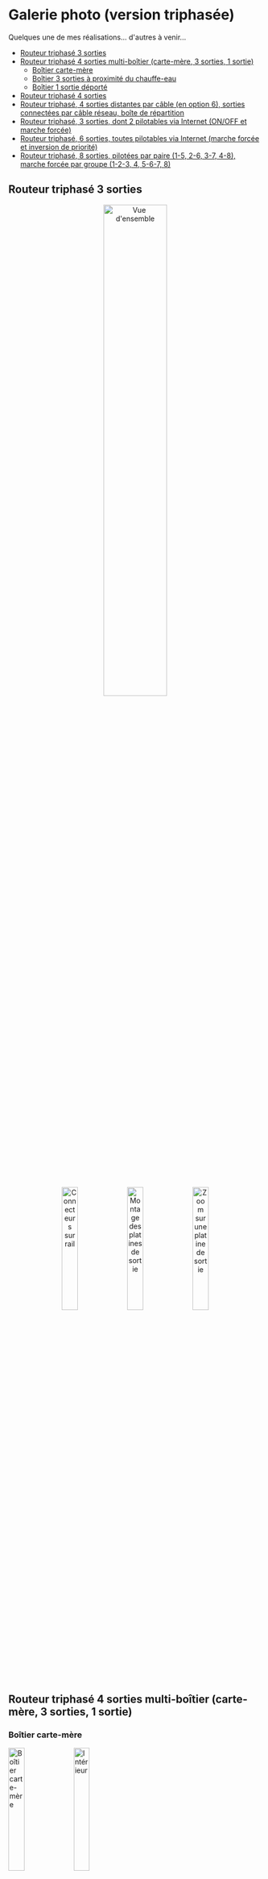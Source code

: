 <h1>Galerie photo (version triphasée)</h1>

Quelques une de mes réalisations... d'autres à venir...

- [Routeur triphasé 3 sorties](#routeur-triphasé-3-sorties)
- [Routeur triphasé 4 sorties multi-boîtier (carte-mère, 3 sorties, 1 sortie)](#routeur-triphasé-4-sorties-multi-boîtier-carte-mère-3-sorties-1-sortie)
  - [Boîtier carte-mère](#boîtier-carte-mère)
  - [Boîtier 3 sorties à proximité du chauffe-eau](#boîtier-3-sorties-à-proximité-du-chauffe-eau)
  - [Boîtier 1 sortie déporté](#boîtier-1-sortie-déporté)
- [Routeur triphasé 4 sorties](#routeur-triphasé-4-sorties)
- [Routeur triphasé, 4 sorties distantes par câble (en option 6), sorties connectées par câble réseau, boîte de répartition](#routeur-triphasé-4-sorties-distantes-par-câble-en-option-6-sorties-connectées-par-câble-réseau-boîte-de-répartition)
- [Routeur triphasé, 3 sorties, dont 2 pilotables via Internet (ON/OFF et marche forcée)](#routeur-triphasé-3-sorties-dont-2-pilotables-via-internet-onoff-et-marche-forcée)
- [Routeur triphasé, 6 sorties, toutes pilotables via Internet (marche forcée et inversion de priorité)](#routeur-triphasé-6-sorties-toutes-pilotables-via-internet-marche-forcée-et-inversion-de-priorité)
- [Routeur triphasé, 8 sorties, pilotées par paire (1-5, 2-6, 3-7, 4-8), marche forcée par groupe (1-2-3, 4, 5-6-7, 8)](#routeur-triphasé-8-sorties-pilotées-par-paire-1-5-2-6-3-7-4-8-marche-forcée-par-groupe-1-2-3-4-5-6-7-8)
## Routeur triphasé 3 sorties

<p align="center">
<img alt="Vue d'ensemble" src="../../img/f43a4829-44de-41a0-b174-76a6b04aa8e5.jpg" width="50%">
<br>
<img alt="Connecteurs sur rail" src="../../img/15fbcad6-1bfa-4044-9d88-a480483ec13e.jpg" width="25%">
<img alt="Montage des platines de sortie" src="../../img/5dacd511-de53-4113-8b8e-37a5f743554b.jpg" width="25%">
<img alt="Zoom sur une platine de sortie" src="../../img/66680b82-261f-409e-a767-3690944cae35.jpg" width="25%">
</P>

## Routeur triphasé 4 sorties multi-boîtier (carte-mère, 3 sorties, 1 sortie)

### Boîtier carte-mère
[<img alt="Boîtier carte-mère" src="../../img/ce87c606-ab8e-44c3-b274-a3130b65f113.jpg" width="25%">](../../img/ce87c606-ab8e-44c3-b274-a3130b65f113.jpg "Boîtier carte-mère")
[<img alt="Intérieur" src="../../img/ad63052d-ebe5-4e1f-9275-3632a48a1255.jpg" width="25%">](../../img/ad63052d-ebe5-4e1f-9275-3632a48a1255.jpg "Intérieur")

### Boîtier 3 sorties à proximité du chauffe-eau
Ce boîtier contient les 3 sorties mais aussi une horloge et un contacteur pour la marche forcée programmée.
[<img alt="Boîtier chauffe-eau" src="../../img/5291760f-7a21-42bc-bc12-00a551be847b.jpg" width="25%">](../../img/5291760f-7a21-42bc-bc12-00a551be847b.jpg "Boîtier chauffe-eau") [<img alt="Intérieur" src="../../img/071abcd1-ac9d-46c5-bbe8-30d14bfc3ad4.jpg" width="25%">](../../img/071abcd1-ac9d-46c5-bbe8-30d14bfc3ad4.jpg "Intérieur") [<img alt="Détail horloge/contacteur" src="../../img/f40a586f-e764-486c-9dc7-2c0aa3767f4b.jpg" width="25%">](../../img/f40a586f-e764-486c-9dc7-2c0aa3767f4b.jpg "Détail horloge/contacteur")

### Boîtier 1 sortie déporté
[<img alt="Boîtier 1 sortie" src="../../img/ed17d132-fba7-4b36-9564-83fd12fedd17.jpg" width="50%">](../../img/ed17d132-fba7-4b36-9564-83fd12fedd17.jpg "Boîtier 1 sortie")

## Routeur triphasé 4 sorties

[<img alt="Vue d'ensemble" src="../../img/f05c2b09-0ed7-457f-b3fd-c86048cb763e.jpg" width="50%">](../../img/f05c2b09-0ed7-457f-b3fd-c86048cb763e.jpg "Vue d'ensemble")

[<img alt="Radiateurs" src="../../img/ada72e61-2f97-41ee-8d40-62b1563c619a.jpg" width="25%">](../../img/ada72e61-2f97-41ee-8d40-62b1563c619a.jpg "Radiateurs") [<img alt="Connections extérieures" src="../../img/897cdbe2-732a-4d81-9d10-05e575900748.jpg" width="25%">](../../img/897cdbe2-732a-4d81-9d10-05e575900748.jpg "Connections extérieures") [<img alt="Intérieur du boîtier" src="../../img/8c1568f4-78a3-4125-9e14-d849fb266f01.jpg" width="25%">](../../img/8c1568f4-78a3-4125-9e14-d849fb266f01.jpg "Intérieur du boîtier")

## Routeur triphasé, 4 sorties distantes par câble (en option 6), sorties connectées par câble réseau, boîte de répartition

[<img alt="Vue d'ensemble" src="../../img/d03d563a-dc9d-4a5e-b4b6-94b93cb05c39.jpg" width="50%">](../../img/d03d563a-dc9d-4a5e-b4b6-94b93cb05c39.jpg "Global view")

[<img alt="Entrées/sorties sur boîtier principal" src="../../img/d395ef4b-2886-42bc-bf0d-46881865aba8.jpg" width="25%">](../../img/d395ef4b-2886-42bc-bf0d-46881865aba8.jpg "Entrées/sorties sur boîtier principal") [<img alt="Intérieur du boîtier principal" src="../../img/b5a37129-8ef5-4b52-9db6-86991e1d2f7e.jpg" width="25%">](../../img/b5a37129-8ef5-4b52-9db6-86991e1d2f7e.jpg "Intérieur du boîtier principal") [<img alt="La boîte de répartition" src="../../img/3e970a16-3d55-4a36-852a-2b2628096997.jpg" width="25%">](../../img/3e970a16-3d55-4a36-852a-2b2628096997.jpg "La boîte de répartition") [<img alt="Intérieur de la boîte de répartition" src="../../img/4e9bc2a4-d0be-4040-9475-e14ed643a81f.jpg" width="25%">](../../img/4e9bc2a4-d0be-4040-9475-e14ed643a81f.jpg "Intérieur de la boîte de répartition")

## Routeur triphasé, 3 sorties, dont 2 pilotables via Internet (ON/OFF et marche forcée)

[<img alt="Vue d'ensemble" src="../../img/ef52c81c-a295-45f7-bca3-10eb83e562a4.jpg" width="50%">](../../img/ef52c81c-a295-45f7-bca3-10eb83e562a4.jpg "Vue d'ensemble")

[<img alt="Intérieur du boîtier" src="../../img/087771a1-7ec3-4b7a-a278-35999f6821ce.jpg" width="25%">](../../img/087771a1-7ec3-4b7a-a278-35999f6821ce.jpg "Intérieur du boîtier") [<img alt="Partie routeur" src="../../img/85be2be7-bddf-4039-a8d4-92ca197cbb45.jpg" width="25%">](../../img/85be2be7-bddf-4039-a8d4-92ca197cbb45.jpg "Partie routeur") [<img alt="Partie Smart-Relay" src="../../img/819f9d70-4cc6-4b29-9f21-2e0b1ef3fdeb.jpg" width="25%">](../../img/819f9d70-4cc6-4b29-9f21-2e0b1ef3fdeb.jpg "Partie Smart-Relay")

## Routeur triphasé, 6 sorties, toutes pilotables via Internet (marche forcée et inversion de priorité)

[<img alt="Vue d'ensemble" src="../../img/67a14e30-d1ed-40c5-9e4e-aacd2ed93499.jpg" width="50%">](../../img/67a14e30-d1ed-40c5-9e4e-aacd2ed93499.jpg "Vue d'ensemble") [<img alt="Intérieur du boîtier" src="../../img/fec8f37e-e799-4abc-9041-8d9bfd7e70b1.jpg" width="50%">](../../img/fec8f37e-e799-4abc-9041-8d9bfd7e70b1.jpg "Intérieur du boîtier")

## Routeur triphasé, 8 sorties, pilotées par paire (1-5, 2-6, 3-7, 4-8), marche forcée par groupe (1-2-3, 4, 5-6-7, 8)

| [<img alt="Vue d'ensemble" src="../../img/e3771671-75ca-476e-a3ef-71582be48c67.jpg" width="50%">](../../img/e3771671-75ca-476e-a3ef-71582be48c67.jpg "Vue d'ensemble dessus") |  [<img alt="Vue d'ensemble" src="../../img/0f794432-89e2-4ba1-b937-163a495122d8.jpg" width="50%">](../../img/0f794432-89e2-4ba1-b937-163a495122d8.jpg "Vue d'ensemble connectique") |

| [<img alt="Intérieur du boîtier routeur" src="../../img/6cbcf9fc-bbc0-4d99-a64a-3eaab45e34d8.jpg" width="25%">](../../img/6cbcf9fc-bbc0-4d99-a64a-3eaab45e34d8.jpg "Intérieur du boîtier routeur") | [<img alt="Intérieur du boîtier esclave" src="../../img/e903ec0d-7f42-4b21-998d-019408e88f20.jpg" width="25%">](../../img/e903ec0d-7f42-4b21-998d-019408e88f20.jpg "Intérieur du boîtier esclave") |
[<img alt="Partie routeur" src="../../img/20a99fa9-3dcc-4d16-a75c-3266c4db29ac.jpg" width="25%">](../../img/20a99fa9-3dcc-4d16-a75c-3266c4db29ac.jpg "Partie routeur") | [<img alt="Commandes de marche forcée" src="../../img/aec80e39-caa6-495b-b781-55cd9dc704b2.jpg" width="25%">](../../img/aec80e39-caa6-495b-b781-55cd9dc704b2.jpg "Commandes de marche forcée") |
